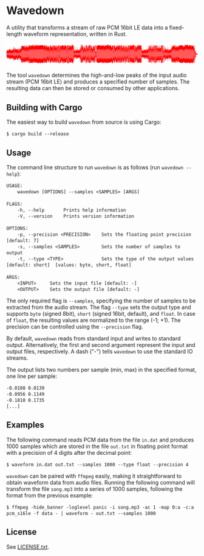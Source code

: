 
# Wavedown

A utility that transforms a stream of raw PCM 16bit LE data into a fixed-length waveform representation, written in Rust.

![alt text](waveform.png)

The tool `wavedown` determines the high-and-low peaks of the input audio stream (PCM 16bit LE) and produces a specified number of samples. The resulting data can then be stored or consumed by other applications.


## Building with Cargo

The easiest way to build `wavedown` from source is using Cargo:

```
$ cargo build --release
```


## Usage

The command line structure to run `wavedown` is as follows (run `wavedown --help`):

```
USAGE:
    wavedown [OPTIONS] --samples <SAMPLES> [ARGS]

FLAGS:
    -h, --help       Prints help information
    -V, --version    Prints version information

OPTIONS:
    -p, --precision <PRECISION>    Sets the floating point precision [default: 7]
    -s, --samples <SAMPLES>        Sets the number of samples to output
    -t, --type <TYPE>              Sets the type of the output values [default: short]  [values: byte, short, float]

ARGS:
    <INPUT>     Sets the input file [default: -]
    <OUTPUT>    Sets the output file [default: -]
```

The only required flag is `--samples`, specifying the number of samples to be extracted from the audio stream. The flag `--type` sets the output type and supports `byte` (signed 8bit), `short` (signed 16bit, default), and `float`. In case of `float`, the resulting values are normalized to the range (-1; +1). The precision can be controlled using the `--precision` flag.

By default, `wavedown` reads from standard input and writes to standard output. Alternatively, the first and second argument represent the input and output files, respectively. A dash ("-") tells `wavedown` to use the standard IO streams.

The output lists two numbers per sample (min, max) in the specified format, one line per sample:

```
-0.0108 0.0139
-0.0956 0.1149
-0.1810 0.1735
[...]
```


## Examples

The following command reads PCM data from the file `in.dat` and produces 1000 samples which are stored in the file `out.txt` in floating point format with a precision of 4 digits after the decimal point:

```
$ waveform in.dat out.txt --samples 1000 --type float --precision 4
```

`wavedown` can be paired with `ffmpeg` easily, making it straightforward to obtain waveform data from audio files. Running the following command will transform the file `song.mp3` into a series of 1000 samples, following the format from the previous example:

```
$ ffmpeg -hide_banner -loglevel panic -i song.mp3 -ac 1 -map 0:a -c:a pcm_s16le -f data - | waveform - out.txt --samples 1000
```

## License

See [LICENSE.txt](LICENSE.txt).

